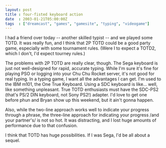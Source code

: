 ```yaml
---
layout: post
title : four-fisted keyboard action
date  : 2003-01-21T05:00:00Z
tags  : ["dreamcast", "games", "gamesite", "typing", "videogame"]
---
```

I had a friend over today -- another skilled typist -- and we played some TOTD.  It was really fun, and I think that 2P TOTD could be a good party game, especially with some tournament rules.  (Were I to expect a TOTD2, which I don't, I'd expect tourney rules.)

The problems with 2P TOTD are really clear, though.  The Sega keyboard is just not well-designed for rapid, accurate typing.  While I'm sure it's fine for playing PSO or logging into your Chu Chu Rocket server, it's not good for real typing.  In a typing game, I want all the advantages I can get.  I'm used to the IBM m101, the One True Keyboard.  Using a SDC keyboard is like... well, like something unpleasant.  True TOTD enthusiasts must have the SDC-PS2 (that's PS/2 DIN keyboard, not Sony PS2!) adapter.  I'd love to get one before phun and Bryan show up this weekend, but it ain't gonna happen.

Also, while the two-line approach works well to indicate your progress through a phrase, the three-line approach for indicating your progress  /and your partner's/ is not so hot.  It was distracting, and I lost huge amounts of performance due to that confusion.  

I think that TOTD has huge possibilities.  If I was Sega, I'd be all about a sequel.


